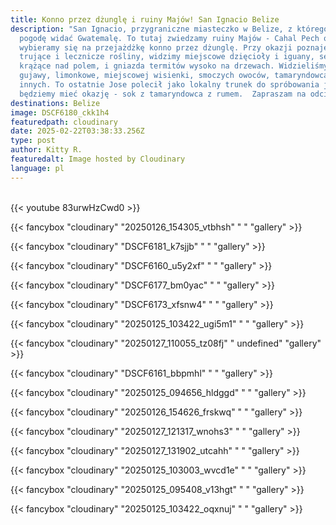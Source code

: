 ```yaml
---
title: Konno przez dżunglę i ruiny Majów! San Ignacio Belize
description: "San Ignacio, przygraniczne miasteczko w Belize, z którego w dobrą
  pogodę widać Gwatemalę. To tutaj zwiedzamy ruiny Majów - Cahal Pech oraz
  wybieramy się na przejażdżkę konno przez dżunglę. Przy okazji poznajemy
  trujące i lecznicze rośliny, widzimy miejscowe dzięcioły i iguany, sępy
  krążące nad polem, i gniazda termitów wysoko na drzewach. Widzieliśmy drzewo
  gujawy, limonkowe, miejscowej wisienki, smoczych owoców, tamaryndowca i wiele
  innych. To ostatnie Jose polecił jako lokalny trunek do spróbowania jak
  będziemy mieć okazję - sok z tamaryndowca z rumem.  Zapraszam na odcinek! "
destinations: Belize
image: DSCF6180_ckk1h4
featuredpath: cloudinary
date: 2025-02-22T03:38:33.256Z
type: post
author: Kitty R.
featuredalt: Image hosted by Cloudinary
language: pl
---
```

<br>{{< youtube 83urwHzCwd0 >}}</br>

{{< fancybox "cloudinary" "20250126_154305_vtbhsh" "  " "gallery" >}}

{{< fancybox "cloudinary" "DSCF6181_k7sjjb" "    " "gallery" >}}

{{< fancybox "cloudinary" "DSCF6160_u5y2xf" "    " "gallery" >}}

{{< fancybox "cloudinary" "DSCF6177_bm0yac" "    " "gallery" >}}

{{< fancybox "cloudinary" "DSCF6173_xfsnw4" "    " "gallery" >}}

{{< fancybox "cloudinary" "20250125_103422_ugi5m1" "    " "gallery" >}}

{{< fancybox "cloudinary" "20250127_110055_tz08fj" "    undefined" "gallery" >}}

{{< fancybox "cloudinary" "DSCF6161_bbpmhl" "    " "gallery" >}}

{{< fancybox "cloudinary" "20250125_094656_hldggd" "    " "gallery" >}}

{{< fancybox "cloudinary" "20250126_154626_frskwq" "    " "gallery" >}}

{{< fancybox "cloudinary" "20250127_121317_wnohs3" "    " "gallery" >}}

{{< fancybox "cloudinary" "20250127_131902_utcahh" "    " "gallery" >}}

{{< fancybox "cloudinary" "20250125_103003_wvcd1e" "  " "gallery" >}}

{{< fancybox "cloudinary" "20250125_095408_v13hgt" "  " "gallery" >}}

{{< fancybox "cloudinary" "20250125_103422_oqxnuj" "  " "gallery" >}}